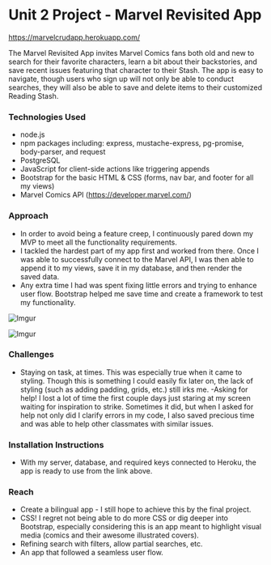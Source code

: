 # Unit 2 Project - Marvel Revisited App

https://marvelcrudapp.herokuapp.com/

The Marvel Revisited App invites Marvel Comics fans both old and new to search for their favorite characters, learn a bit about their backstories, and save recent issues featuring that character to their Stash. The app is easy to navigate, though users who sign up will not only be able to conduct searches, they will also be able to save and delete items to their customized Reading Stash.

### Technologies Used
- node.js
- npm packages including: express, mustache-express, pg-promise, body-parser, and request
- PostgreSQL
- JavaScript for client-side actions like triggering appends
- Bootstrap for the basic HTML & CSS (forms, nav bar, and footer for all my views)
- Marvel Comics API (https://developer.marvel.com/)

### Approach
- In order to avoid being a feature creep, I continuously pared down my MVP to meet all the functionality requirements. 
- I tackled the hardest part of my app first and worked from there. Once I was able to successfully connect to the Marvel API, I was then able to append it to my views, save it in my database, and then render the saved data.
- Any extra time I had was spent fixing little errors and trying to enhance user flow. Bootstrap helped me save time and create a framework to test my functionality.

![Imgur](http://i.imgur.com/fhmql4s.jpg?1)

![Imgur](http://i.imgur.com/ArJ2ola.jpg?1)

### Challenges
- Staying on task, at times. This was especially true when it came to styling. Though this is something I could easily fix later on, the lack of styling (such as adding padding, grids, etc.) still irks me.
-Asking for help! I lost a lot of time the first couple days just staring at my screen waiting for inspiration to strike. Sometimes it did, but when I asked for help not only did I clarify errors in my code, I also saved precious time and was able to help other classmates with similar issues.

### Installation Instructions
- With my server, database, and required keys connected to Heroku, the app is ready to use from the link above.

### Reach
- Create a bilingual app - I still hope to achieve this by the final project.
- CSS! I regret not being able to do more CSS or dig deeper into Bootstrap, especially considering this is an app meant to highlight visual media (comics and their awesome illustrated covers).
- Refining search with filters, allow partial searches, etc. 
- An app that followed a seamless user flow.

